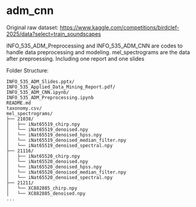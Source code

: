 # adm_cnn

Original raw dataset:
https://www.kaggle.com/competitions/birdclef-2025/data?select=train_soundscapes

INFO_535_ADM_Preprocessing and INFO_535_ADM_CNN are codes to handle data preprocessing and modeling.
mel_spectrograms are the data after preproessing.
Including one report and one slides

Folder Structure:
```
INFO_535_ADM_Slides.pptx/
INFO_535_Applied_Data_Mining_Report.pdf/
INFO_535_ADM_CNN.ipynb/
INFO_535_ADM_Preprocessing.ipynb
README.md
taxonomy.csv/   
mel_spectrograms/ 
├── 21038/               
│   ├── iNat65519_chirp.npy
│   └── iNat65519_denoised.npy
│   └── iNat65519_denoised_hpss.npy
│   └── iNat65519_denoised_median_filter.npy
│   └── iNat65519_denoised_spectral.npy
├── 21116/                 
│   ├── iNat65520_chirp.npy
│   └── iNat65520_denoised.npy
│   └── iNat65520_denoised_hpss.npy
│   └── iNat65520_denoised_median_filter.npy
│   └── iNat65520_denoised_spectral.npy
├── 21211/
│   └── XC882885_chirp.npy
│   └── XC882885_denoised.npy
...
```
